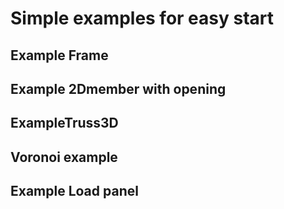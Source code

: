 # Simple examples for easy start

## Example Frame



## Example 2Dmember with opening

## ExampleTruss3D

## Voronoi example

## Example Load panel




